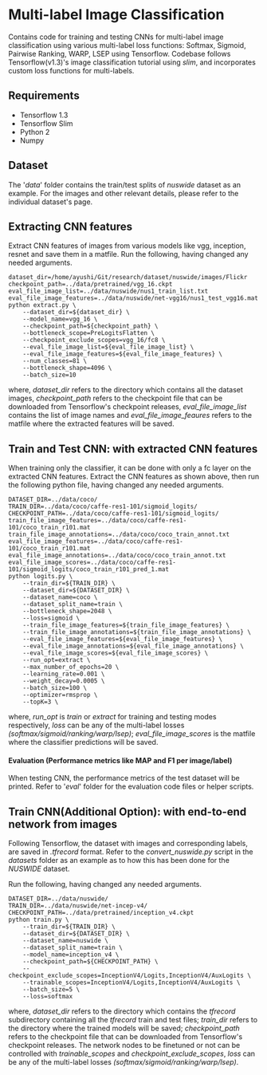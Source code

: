 # Multi-label Image Classification

Contains code for training and testing CNNs for multi-label image classification using various multi-label loss functions: Softmax, Sigmoid, Pairwise Ranking, WARP, LSEP using Tensorflow. Codebase follows Tensorflow(v1.3)'s image classification tutorial using _slim_, and incorporates custom loss functions for multi-labels. 

## Requirements
- Tensorflow 1.3
- Tensorflow Slim
- Python 2
- Numpy

## Dataset

The '_data_' folder contains the train/test splits of _nuswide_ dataset as an example. For the images and other relevant details, please refer to the individual dataset's page. 

## Extracting CNN features

Extract CNN features of images from various models like vgg, inception, resnet and save them in a matfile. Run the following, having changed any needed arguments.

```
dataset_dir=/home/ayushi/Git/research/dataset/nuswide/images/Flickr
checkpoint_path=../data/pretrained/vgg_16.ckpt
eval_file_image_list=../data/nuswide/nus1_train_list.txt
eval_file_image_features=../data/nuswide/net-vgg16/nus1_test_vgg16.mat
python extract.py \
    --dataset_dir=${dataset_dir} \
    --model_name=vgg_16 \
    --checkpoint_path=${checkpoint_path} \
    --bottleneck_scope=PreLogitsFlatten \
    --checkpoint_exclude_scopes=vgg_16/fc8 \
    --eval_file_image_list=${eval_file_image_list} \
    --eval_file_image_features=${eval_file_image_features} \
    --num_classes=81 \
    --bottleneck_shape=4096 \
    --batch_size=10 
```
where, _dataset_dir_ refers to the directory which contains all the dataset images, _checkpoint_path_ refers to the checkpoint file that can be downloaded from Tensorflow's checkpoint releases, _eval_file_image_list_ contains the list of image names and _eval_file_image_feaures_ refers to the matfile where the extracted features will be saved. 

## Train and Test CNN: with extracted CNN features

When training only the classifier, it can be done with only a fc layer on the extracted CNN features. Extract the CNN features as shown above, then run the following python file, having changed any needed arguments.  

```
DATASET_DIR=../data/coco/
TRAIN_DIR=../data/coco/caffe-res1-101/sigmoid_logits/
CHECKPOINT_PATH=../data/coco/caffe-res1-101/sigmoid_logits/
train_file_image_features=../data/coco/caffe-res1-101/coco_train_r101.mat
train_file_image_annotations=../data/coco/coco_train_annot.txt
eval_file_image_features=../data/coco/caffe-res1-101/coco_train_r101.mat
eval_file_image_annotations=../data/coco/coco_train_annot.txt
eval_file_image_scores=../data/coco/caffe-res1-101/sigmoid_logits/coco_train_r101_pred_1.mat
python logits.py \
    --train_dir=${TRAIN_DIR} \
    --dataset_dir=${DATASET_DIR} \
    --dataset_name=coco \
    --dataset_split_name=train \
    --bottleneck_shape=2048 \
    --loss=sigmoid \
    --train_file_image_features=${train_file_image_features} \
    --train_file_image_annotations=${train_file_image_annotations} \
    --eval_file_image_features=${eval_file_image_features} \
    --eval_file_image_annotations=${eval_file_image_annotations} \
    --eval_file_image_scores=${eval_file_image_scores} \
    --run_opt=extract \
    --max_number_of_epochs=20 \
    --learning_rate=0.001 \
    --weight_decay=0.0005 \
    --batch_size=100 \
    --optimizer=rmsprop \
    --topK=3 \
```
where, _run_opt_ is _train_ or _extract_ for training and testing modes respectively, _loss_ can be any of the multi-label losses _(softmax/sigmoid/ranking/warp/lsep)_; _eval_file_image_scores_ is the matfile where the classifier predictions will be saved.

#### Evaluation (Performance metrics like MAP and F1 per image/label)

When testing CNN, the performance metrics of the test dataset will be printed. Refer to '_eval_' folder for the evaluation code files or helper scripts.

## Train CNN(Additional Option): with end-to-end network from images

Following Tensorflow, the dataset with images and corresponding labels, are saved in _.tfrecord_ format. Refer to the _convert_nuswide.py_ script in the _datasets_ folder as an example as to how this has been done for the _NUSWIDE_ dataset.

Run the following, having changed any needed arguments.
```
DATASET_DIR=../data/nuswide/
TRAIN_DIR=../data/nuswide/net-incep-v4/
CHECKPOINT_PATH=../data/pretrained/inception_v4.ckpt
python train.py \
    --train_dir=${TRAIN_DIR} \
    --dataset_dir=${DATASET_DIR} \
    --dataset_name=nuswide \
    --dataset_split_name=train \
    --model_name=inception_v4 \
    --checkpoint_path=${CHECKPOINT_PATH} \
    --checkpoint_exclude_scopes=InceptionV4/Logits,InceptionV4/AuxLogits \
    --trainable_scopes=InceptionV4/Logits,InceptionV4/AuxLogits \
    --batch_size=5 \
    --loss=softmax
```
where, _dataset_dir_ refers to the directory which contains the _tfrecord_ subdirectory containing all the _tfrecord_ train and test files; _train_dir_ refers to the directory where the trained models will be saved; _checkpoint_path_ refers to the checkpoint file that can be downloaded from Tensorflow's checkpoint releases. The network nodes to be finetuned or not can be controlled with _trainable_scopes_ and _checkpoint_exclude_scopes_, _loss_ can be any of the multi-label losses _(softmax/sigmoid/ranking/warp/lsep)_.
